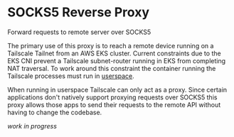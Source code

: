 # SOCKS5 Reverse Proxy

Forward requests to remote server over SOCKS5

The primary use of this proxy is to reach a remote device running on a Tailscale Tailnet from an AWS EKS cluster. Current constraints due to the EKS CNI prevent a Tailscale subnet-router running in EKS from completing NAT traversal. To work around this constraint the container running the Tailscale processes must run in [userspace][tailscale_userspace].

When running in userspace Tailscale can only act as a proxy. Since certain applications don't natively support proxying requests over SOCKS5 this proxy allows those apps to send their requests to the remote API without having to change the codebase.

_work in progress_

[tailscale_userspace]: https://tailscale.com/kb/1112/userspace-networking